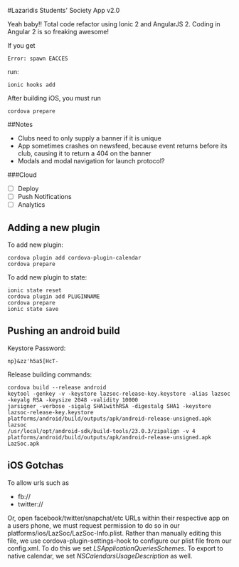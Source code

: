 #Lazaridis Students' Society App v2.0

Yeah baby!! Total code refactor using Ionic 2 and AngularJS 2. Coding in Angular 2 is so freaking awesome!

If you get 

    Error: spawn EACCES

run:

    ionic hooks add

After building iOS, you must run

    cordova prepare

##Notes
* Clubs need to only supply a banner if it is unique
* App sometimes crashes on newsfeed, because event returns before its club, causing it to return a 404 on the banner
* Modals and modal navigation for launch protocol?

###Cloud
- [ ] Deploy
- [ ] Push Notifications
- [ ] Analytics

## Adding a new plugin

To add new plugin:

    cordova plugin add cordova-plugin-calendar
    cordova prepare

To add new plugin to state:

    ionic state reset
    cordova plugin add PLUGINNAME
    cordova prepare
    ionic state save

## Pushing an android build

Keystore Password: 

    np}&zz'h5a5[HcT-

Release building commands:

    cordova build --release android
    keytool -genkey -v -keystore lazsoc-release-key.keystore -alias lazsoc -keyalg RSA -keysize 2048 -validity 10000
    jarsigner -verbose -sigalg SHA1withRSA -digestalg SHA1 -keystore lazsoc-release-key.keystore platforms/android/build/outputs/apk/android-release-unsigned.apk lazsoc
    /usr/local/opt/android-sdk/build-tools/23.0.3/zipalign -v 4 platforms/android/build/outputs/apk/android-release-unsigned.apk LazSoc.apk

## iOS Gotchas
To allow urls such as 
- fb://
- twitter://

Or, open facebook/twitter/snapchat/etc URLs within their respective app on a users phone, we must request permission to do so in our platforms/ios/LazSoc/LazSoc-Info.plist. Rather than manually editing this file, we use cordova-plugin-settings-hook to configure our plist file from our config.xml. To do this we set _LSApplicationQueriesSchemes_. To export to native calendar, we set _NSCalendarsUsageDescription_ as well.
